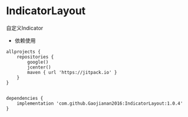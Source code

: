 # IndicatorLayout
自定义Indicator

- 依赖使用
```
allprojects {
    repositories {
        google()
        jcenter()
        maven { url 'https://jitpack.io' }
    }
}


dependencies {
    implementation 'com.github.Gaojianan2016:IndicatorLayout:1.0.4'
}
```
